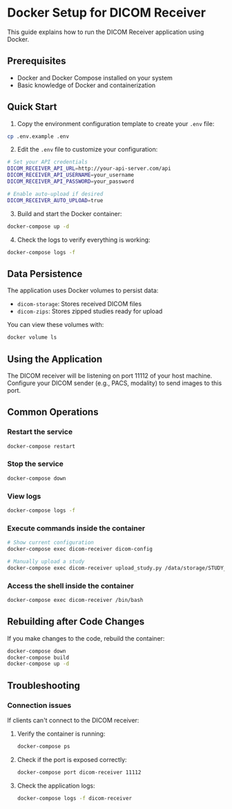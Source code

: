 # Docker Setup for DICOM Receiver

This guide explains how to run the DICOM Receiver application using Docker.

## Prerequisites

- Docker and Docker Compose installed on your system
- Basic knowledge of Docker and containerization

## Quick Start

1. Copy the environment configuration template to create your `.env` file:

```bash
cp .env.example .env
```

2. Edit the `.env` file to customize your configuration:

```bash
# Set your API credentials
DICOM_RECEIVER_API_URL=http://your-api-server.com/api
DICOM_RECEIVER_API_USERNAME=your_username
DICOM_RECEIVER_API_PASSWORD=your_password

# Enable auto-upload if desired
DICOM_RECEIVER_AUTO_UPLOAD=true
```

3. Build and start the Docker container:

```bash
docker-compose up -d
```

4. Check the logs to verify everything is working:

```bash
docker-compose logs -f
```

## Data Persistence

The application uses Docker volumes to persist data:

- `dicom-storage`: Stores received DICOM files
- `dicom-zips`: Stores zipped studies ready for upload

You can view these volumes with:

```bash
docker volume ls
```

## Using the Application

The DICOM receiver will be listening on port 11112 of your host machine. Configure your DICOM sender (e.g., PACS, modality) to send images to this port.

## Common Operations

### Restart the service

```bash
docker-compose restart
```

### Stop the service

```bash
docker-compose down
```

### View logs

```bash
docker-compose logs -f
```

### Execute commands inside the container

```bash
# Show current configuration
docker-compose exec dicom-receiver dicom-config

# Manually upload a study
docker-compose exec dicom-receiver upload_study.py /data/storage/STUDY_UID
```

### Access the shell inside the container

```bash
docker-compose exec dicom-receiver /bin/bash
```

## Rebuilding after Code Changes

If you make changes to the code, rebuild the container:

```bash
docker-compose down
docker-compose build
docker-compose up -d
```

## Troubleshooting

### Connection issues

If clients can't connect to the DICOM receiver:

1. Verify the container is running:
   ```bash
   docker-compose ps
   ```

2. Check if the port is exposed correctly:
   ```bash
   docker-compose port dicom-receiver 11112
   ```

3. Check the application logs:
   ```bash
   docker-compose logs -f dicom-receiver
   ``` 